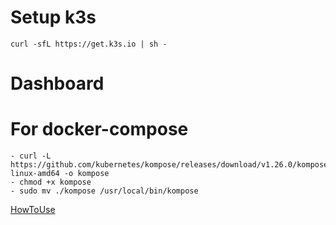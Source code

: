 # Setup k3s
````
curl -sfL https://get.k3s.io | sh -
````

# Dashboard

# For docker-compose
````
- curl -L https://github.com/kubernetes/kompose/releases/download/v1.26.0/kompose-linux-amd64 -o kompose
- chmod +x kompose
- sudo mv ./kompose /usr/local/bin/kompose
````
[HowToUse](https://kubernetes.io/docs/tasks/configure-pod-container/translate-compose-kubernetes/)
